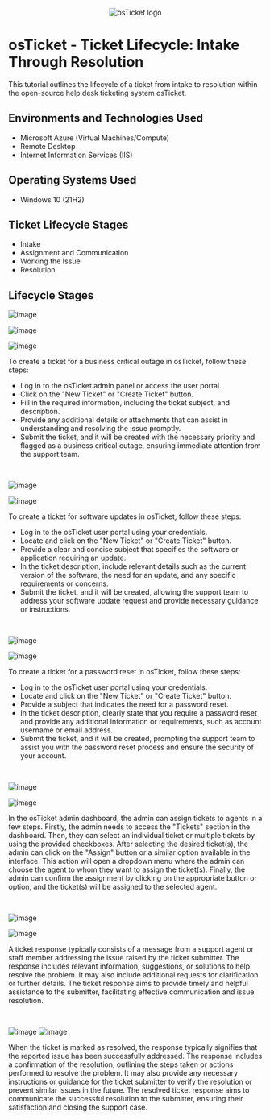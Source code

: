 <p align="center">
<img src="https://i.imgur.com/Clzj7Xs.png" alt="osTicket logo"/>
</p>

<h1>osTicket - Ticket Lifecycle: Intake Through Resolution</h1>
This tutorial outlines the lifecycle of a ticket from intake to resolution within the open-source help desk ticketing system osTicket.<br />

<h2>Environments and Technologies Used</h2>

- Microsoft Azure (Virtual Machines/Compute)
- Remote Desktop
- Internet Information Services (IIS)

<h2>Operating Systems Used </h2>

- Windows 10</b> (21H2)

<h2>Ticket Lifecycle Stages</h2>

- Intake
- Assignment and Communication
- Working the Issue
- Resolution

<h2>Lifecycle Stages</h2>

<p>

![image](https://github.com/ijoshua932/osticket-prereqs/assets/139269375/f3dc65b8-8815-444f-b759-6320ea3baa43)

![image](https://github.com/ijoshua932/ticket-lifecycle/assets/139269375/0b58f540-6fcc-41d9-a270-95109ee3fd99)

![image](https://github.com/ijoshua932/ticket-lifecycle/assets/139269375/c9ca4516-3cba-4b3f-9158-e82794ae885f)
</p>
<p>
To create a ticket for a business critical outage in osTicket, follow these steps:
  
- Log in to the osTicket admin panel or access the user portal.
- Click on the "New Ticket" or "Create Ticket" button.
- Fill in the required information, including the ticket subject, and description.
- Provide any additional details or attachments that can assist in understanding and resolving the issue promptly.
- Submit the ticket, and it will be created with the necessary priority and flagged as a business critical outage, ensuring immediate attention from the support team.
</p>
<br />

<p>

![image](https://github.com/ijoshua932/ticket-lifecycle/assets/139269375/f6d61fb1-f50f-455a-9f4b-12c96913af25)

![image](https://github.com/ijoshua932/ticket-lifecycle/assets/139269375/b88714d2-db33-4ec5-a7c2-d4e498ff8c02)
</p>
<p>
To create a ticket for software updates in osTicket, follow these steps:

- Log in to the osTicket user portal using your credentials.
- Locate and click on the "New Ticket" or "Create Ticket" button.
- Provide a clear and concise subject that specifies the software or application requiring an update.
- In the ticket description, include relevant details such as the current version of the software, the need for an update, and any specific requirements or concerns.
- Submit the ticket, and it will be created, allowing the support team to address your software update request and provide necessary guidance or instructions.
</p>
<br />

<p>

![image](https://github.com/ijoshua932/ticket-lifecycle/assets/139269375/8bbefddc-bde5-466a-8606-2660fae3afe7)

![image](https://github.com/ijoshua932/ticket-lifecycle/assets/139269375/c9ca4516-3cba-4b3f-9158-e82794ae885f)
</p>
<p>
To create a ticket for a password reset in osTicket, follow these steps:

- Log in to the osTicket user portal using your credentials.
- Locate and click on the "New Ticket" or "Create Ticket" button.
- Provide a subject that indicates the need for a password reset.
- In the ticket description, clearly state that you require a password reset and provide any additional information or requirements, such as account username or email address.
- Submit the ticket, and it will be created, prompting the support team to assist you with the password reset process and ensure the security of your account.
</p>
<br />

<p>

![image](https://github.com/ijoshua932/ticket-lifecycle/assets/139269375/26db096c-785b-4dd0-8869-ba4038a6a837)

![image](https://github.com/ijoshua932/ticket-lifecycle/assets/139269375/9bed56e2-52e4-440e-a2cb-05639696db0d)
</p>
<p>
In the osTicket admin dashboard, the admin can assign tickets to agents in a few steps. Firstly, the admin needs to access the "Tickets" section in the dashboard. Then, they can select an individual ticket or multiple tickets by using the provided checkboxes. After selecting the desired ticket(s), the admin can click on the "Assign" button or a similar option available in the interface. This action will open a dropdown menu where the admin can choose the agent to whom they want to assign the ticket(s). Finally, the admin can confirm the assignment by clicking on the appropriate button or option, and the ticket(s) will be assigned to the selected agent.
</p>
<br />

<p>

![image](https://github.com/ijoshua932/ticket-lifecycle/assets/139269375/90f4c880-aa02-468b-bf0c-4955a3713688)

![image](https://github.com/ijoshua932/ticket-lifecycle/assets/139269375/4797d1af-e9fd-4576-93fd-f993a753dec0)
</p>
<p>
A ticket response typically consists of a message from a support agent or staff member addressing the issue raised by the ticket submitter. The response includes relevant information, suggestions, or solutions to help resolve the problem. It may also include additional requests for clarification or further details. The ticket response aims to provide timely and helpful assistance to the submitter, facilitating effective communication and issue resolution.
</p>
<br />

<p>

![image](https://github.com/ijoshua932/ticket-lifecycle/assets/139269375/f4f02d1a-e825-48c3-aa39-1fb890127270)
![image](https://github.com/ijoshua932/ticket-lifecycle/assets/139269375/500c8925-63bf-4e2f-a98b-bef78e0e89ff)
</p>
<p>
When the ticket is marked as resolved, the response typically signifies that the reported issue has been successfully addressed. The response includes a confirmation of the resolution, outlining the steps taken or actions performed to resolve the problem. It may also provide any necessary instructions or guidance for the ticket submitter to verify the resolution or prevent similar issues in the future. The resolved ticket response aims to communicate the successful resolution to the submitter, ensuring their satisfaction and closing the support case.
</p>
<br />
